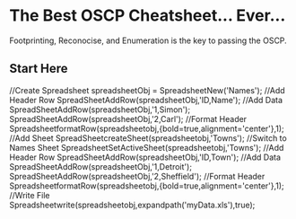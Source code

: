 # The Best OSCP Cheatsheet... Ever...
Footprinting, Reconocise, and Enumeration is the key to passing the OSCP.  

## Start Here
//Create Spreadsheet
spreadsheetObj = SpreadsheetNew('Names');
//Add Header Row
SpreadSheetAddRow(spreadsheetObj,'ID,Name');
//Add Data
SpreadSheetAddRow(spreadsheetObj,'1,Simon');
SpreadSheetAddRow(spreadsheetObj,'2,Carl');
//Format Header
SpreadsheetformatRow(spreadsheetobj,{bold=true,alignment='center'},1);
//Add Sheet
SpreadSheetcreateSheet(spreadsheetobj,'Towns');
//Switch to Names Sheet
SpreadsheetSetActiveSheet(spreadsheetobj,'Towns');
//Add Header Row
SpreadSheetAddRow(spreadsheetObj,'ID,Town');
//Add Data
SpreadSheetAddRow(spreadsheetObj,'1,Detroit');
SpreadSheetAddRow(spreadsheetObj,'2,Sheffield');
//Format Header
SpreadsheetformatRow(spreadsheetobj,{bold=true,alignment='center'},1);
//Write File
Spreadsheetwrite(spreadsheetobj,expandpath('myData.xls'),true);
